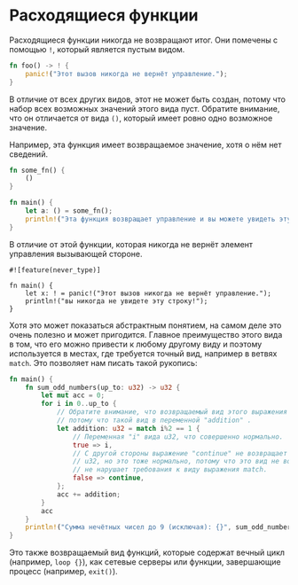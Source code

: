 # Расходящиеся функции

Расходящиеся функции никогда не возвращают итог. Они помечены с помощью `!`, который является пустым видом.

```rust
fn foo() -> ! {
    panic!("Этот вызов никогда не вернёт управление.");
}
```

В отличие от всех других видов, этот не может быть создан, потому что
набор всех возможных значений этого вида пуст. Обратите 
внимание, что он отличается от вида `()`, который 
имеет ровно одно возможное значение.

Например, эта функция имеет возвращаемое значение, хотя о нём
нет сведений.

```rust
fn some_fn() {
    ()
}

fn main() {
    let a: () = some_fn();
    println!("Эта функция возвращает управление и вы можете увидеть эту строку.")
}
```

В отличие от этой функции, которая никогда не вернёт элемент управления вызывающей стороне.

```rust,ignore
#![feature(never_type)]

fn main() {
    let x: ! = panic!("Этот вызов никогда не вернёт управление.");
    println!("вы никогда не увидете эту строку!");
}
```

Хотя это может показаться абстрактным понятием, на самом деле 
это очень полезно и может пригодится. Главное преимущество 
этого вида в том, что его можно привести к любому другому виду и 
поэтому используется в местах, где требуется точный вид, 
например в ветвях `match`. Это позволяет нам писать 
такой рукопись:

```rust
fn main() {
    fn sum_odd_numbers(up_to: u32) -> u32 {
        let mut acc = 0;
        for i in 0..up_to {
            // Обратите внимание, что возвращаемый вид этого выражения match должен быть u32
            // потому что такой вид в переменной "addition" .
            let addition: u32 = match i%2 == 1 {
                // Переменная "i" вида u32, что совершенно нормально.
                true => i,
                // С другой стороны выражение "continue" не возвращает
                // u32, но это тоже нормально, потому что это вид не возвращающий управление,
                // не нарушает требования к виду выражения match.
                false => continue,
            };
            acc += addition;
        }
        acc
    }
    println!("Сумма нечётных чисел до 9 (исключая): {}", sum_odd_numbers(9));
}
```

Это также возвращаемый вид функций, которые содержат вечный 
цикл (например,  `loop {}`), как сетевые серверы или 
функции, завершающие процесс (например,  `exit()`).
